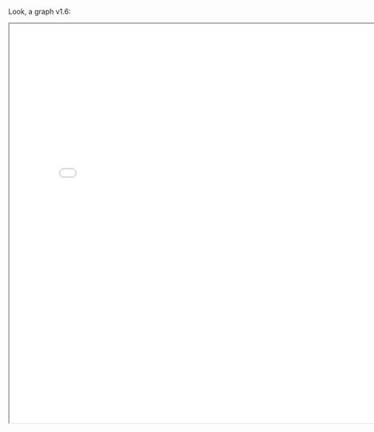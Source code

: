Look, a graph v1.6:

<p align="center">
<iframe src="network/main.html" width="800" height="800"/></iframe>
</p>
